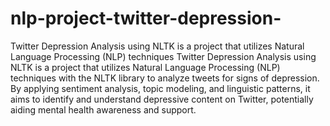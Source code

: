 # nlp-project-twitter-depression-
Twitter Depression Analysis using NLTK is a project that utilizes Natural Language Processing (NLP) techniques
Twitter Depression Analysis using NLTK is a project that utilizes Natural Language Processing (NLP) techniques with the NLTK library to analyze tweets for signs of depression. By applying sentiment analysis, topic modeling, and linguistic patterns, it aims to identify and understand depressive content on Twitter, potentially aiding mental health awareness and support.

